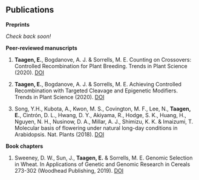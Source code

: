 ## Publications  

**Preprints**  

*Check back soon!* 

**Peer-reviewed manuscripts**  

1. **Taagen, E.**, Bogdanove, A. J. & Sorrells, M. E. Counting on Crossovers: Controlled Recombination for Plant Breeding. Trends in Plant Science (2020). [DOI](https://doi.org/10.1016/j.tplants.2019.12.017)

2. **Taagen, E.**, Bogdanove, A. J. & Sorrells, M. E. Achieving Controlled Recombination with Targeted Cleavage and Epigenetic Modifiers. Trends in Plant Science (2020). [DOI](https://doi.org/10.1016/j.tplants.2019.12.018)  

3. Song, Y.H., Kubota, A., Kwon, M. S., Covington, M. F., Lee, N., **Taagen, E.**, Cintrón, D. L., Hwang, D. Y., Akiyama, R., Hodge, S. K., Huang, H., Nguyen, N. H., Nusinow, D. A., Millar, A. J., Shimizu, K. K. & Imaizumi, T. Molecular basis of flowering under natural long-day conditions in Arabidopsis. Nat. Plants (2018). [DOI](https://dx.doi.org/10.1038%2Fs41477-018-0253-3) 

**Book chapters**  

1. Sweeney, D. W., Sun, J., **Taagen, E.** & Sorrells, M. E. Genomic Selection in Wheat. In Applications of Genetic and Genomic Research in Cereals 273-302 (Woodhead Publishing, 2019). [DOI](https://doi.org/10.1016/B978-0-08-102163-7.00013-2)
